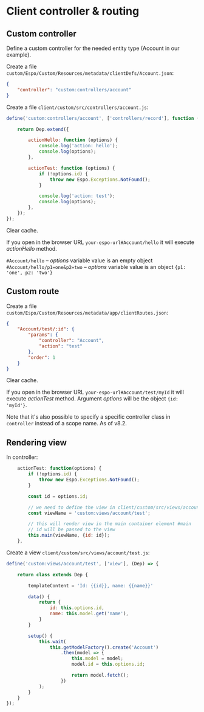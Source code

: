 # Client controller & routing 

## Custom controller

Define a custom controller for the needed entity type (Account in our example).

Create a file `custom/Espo/Custom/Resources/metadata/clientDefs/Account.json`:

```json
{
    "controller": "custom:controllers/account"
}
```

Create a file `client/custom/src/controllers/account.js`:

```js
define('custom:controllers/account', ['controllers/record'], function (Dep) {

    return Dep.extend({

        actionHello: function (options) {
            console.log('action: hello');
            console.log(options);
        },

        actionTest: function (options) {
            if (!options.id) {
                throw new Espo.Exceptions.NotFound();
            }

            console.log('action: test');
            console.log(options);
        },
    });
});
```

Clear cache.

If you open in the browser URL `your-espo-url#Account/hello` it will execute *actionHello* method.

`#Account/hello` – *options* variable value is an empty object
`#Account/hello/p1=one&p2=two` – *options* variable value is an object `{p1: 'one', p2: 'two'}`

## Custom route

Create a file `custom/Espo/Custom/Resources/metadata/app/clientRoutes.json`:

```json
{
    "Account/test/:id": {
        "params": {
            "controller": "Account",
            "action": "test"
        },
        "order": 1
    }
}
```

Clear cache.

If you open in the browser URL `your-espo-url#Account/test/myId` it will execute *actionTest* method. Argument *options* will be the object `{id: 'myId'}`.

Note that it's also possible to specify a specific controller class in `controller` instead of a scope name. As of v8.2.

## Rendering view

In controller:
```js
    actionTest: function(options) {
        if (!options.id) {
            throw new Espo.Exceptions.NotFound();
        }

        const id = options.id;

        // we need to define the view in client/custom/src/views/account/test.js
        const viewName = 'custom:views/account/test'; 

        // this will render view in the main container element #main
        // id will be passed to the view
        this.main(viewName, {id: id});
    },
```

Create a view `client/custom/src/views/account/test.js`:

```js
define('custom:views/account/test', ['view'], (Dep) => {

    return class extends Dep {

        templateContent = 'Id: {{id}}, name: {{name}}'

        data() {
            return {
                id: this.options.id,
                name: this.model.get('name'),
            }
        }

        setup() {
            this.wait(
                this.getModelFactory().create('Account')
                    .then(model => {
                        this.model = model;
                        model.id = this.options.id;

                        return model.fetch();
                    })
            );
        }       
    }
});
```
